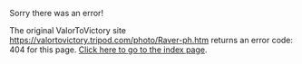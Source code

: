 

Sorry there was an error!

The original ValorToVictory site https://valortovictory.tripod.com/photo/Raver-ph.htm returns an error code: 404 for this page. [Click here to go to the index page](../index.md).
